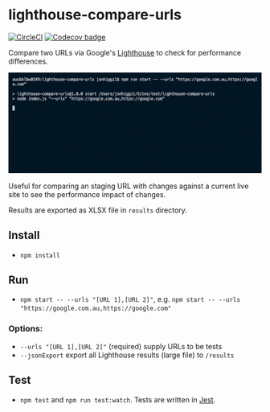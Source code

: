 # lighthouse-compare-urls

[![CircleCI](https://circleci.com/gh/jonjhiggins/lighthouse-compare-urls/tree/master.svg?style=shield)](https://circleci.com/gh/jonjhiggins/lighthouse-compare-urls/tree/master) [![Codecov badge](https://codecov.io/gh/jonjhiggins/lighthouse-compare-urls/branch/master/graphs/badge.svg)](https://codecov.io/gh/jonjhiggins/lighthouse-compare-urls)

Compare two URLs via Google's [Lighthouse](https://github.com/GoogleChrome/lighthouse) to check for performance differences.

![Terminal running lighthouse-compare-urls](demo.gif)

Useful for comparing an staging URL with changes against a current live site to see the performance impact of changes.

Results are exported as XLSX file in `results` directory.

## Install

- `npm install`

## Run

- `npm start -- --urls "[URL 1],[URL 2]"`, e.g. `npm start -- --urls "https://google.com.au,https://google.com"`

### Options:

- `--urls "[URL 1],[URL 2]"` (required) supply URLs to be tests
- `--jsonExport` export all Lighthouse results (large file) to `/results`

## Test

- `npm test` and `npm run test:watch`. Tests are written in [Jest](https://jestjs.io).
